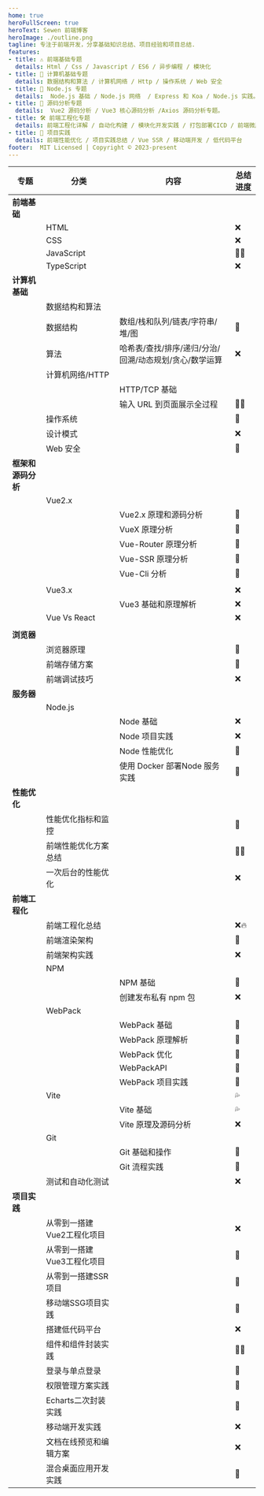 ```yaml
---
home: true
heroFullScreen: true
heroText: Sewen 前端博客
heroImage: ./outline.png
tagline: 专注于前端开发，分享基础知识总结、项目经验和项目总结.
features:
- title: ⚠️ 前端基础专题
  details: Html / Css / Javascript / ES6 / 异步编程 / 模块化
- title: 📔 计算机基础专题
  details: 数据结构和算法 / 计算机网络 / Http / 操作系统 / Web 安全
- title: 📝 Node.js 专题
  details:  Node.js 基础 / Node.js 网络  / Express 和 Koa / Node.js 实践。
- title: 🔭 源码分析专题
  details:  Vue2 源码分析 / Vue3 核心源码分析 /Axios 源码分析专题。
- title: 🛠️ 前端工程化专题
  details: 前端工程化详解 / 自动化构建 / 模块化开发实践 / 打包部署CICD / 前端微服务化
- title: 🔨 项目实践
  details: 前端性能优化 / 项目实践总结 / Vue SSR / 移动端开发 / 低代码平台
footer:  MIT Licensed | Copyright © 2023-present 
---
```




| 专题               | 分类                       | 内容                                                   | 总结进度 |
| ------------------ | -------------------------- | ------------------------------------------------------ | -------- |
| **前端基础**       |                            |                                                        |          |
|                    | HTML                       |                                                        | ❌        |
|                    | CSS                        |                                                        | ❌        |
|                    | JavaScript                 |                                                        | 💯🔥       |
|                    | TypeScript                 |                                                        | ❌        |
| **计算机基础**     |                            |                                                        |          |
|                    | 数据结构和算法             |                                                        |          |
|                    | 数据结构                   | 数组/栈和队列/链表/字符串/堆/图                        | 💯        |
|                    | 算法                       | 哈希表/查找/排序/递归/分治/回溯/动态规划/贪心/数学运算 | ❌        |
|                    | 计算机网络/HTTP            |                                                        |          |
|                    |                            | HTTP/TCP 基础                                          |          |
|                    |                            | 输入 URL 到页面展示全过程                              | 💯🔥       |
|                    | 操作系统                   |                                                        | 💯        |
|                    | 设计模式                   |                                                        | ❌        |
|                    | Web 安全                   |                                                        | 💯        |
| **框架和源码分析** |                            |                                                        |          |
|                    | Vue2.x                     |                                                        |          |
|                    |                            | Vue2.x 原理和源码分析                                  | 💯        |
|                    |                            | VueX 原理分析                                          | 💯        |
|                    |                            | Vue-Router 原理分析                                    | 💯        |
|                    |                            | Vue-SSR 原理分析                                       | 💯        |
|                    |                            | Vue-Cli 分析                                           | 💯        |
|                    |                            |                                                        |          |
|                    | Vue3.x                     |                                                        | ❌        |
|                    |                            | Vue3 基础和原理解析                                    | ❌        |
|                    | Vue Vs React               |                                                        | ❌        |
|                    |                            |                                                        |          |
| **浏览器**         |                            |                                                        |          |
|                    | 浏览器原理                 |                                                        | 💯        |
|                    | 前端存储方案               |                                                        | 💯        |
|                    | 前端调试技巧               |                                                        | ❌        |
| **服务器**         |                            |                                                        |          |
|                    | Node.js                    |                                                        |          |
|                    |                            | Node 基础                                              | ❌        |
|                    |                            | Node 项目实践                                          | ❌        |
|                    |                            | Node 性能优化                                          | 💯        |
|                    |                            | 使用 Docker 部署Node 服务实践                          | 💯        |
| **性能优化**       |                            |                                                        |          |
|                    | 性能优化指标和监控         |                                                        | 💯        |
|                    | 前端性能优化方案总结       |                                                        | 💯🔥       |
|                    | 一次后台的性能优化         |                                                        | ❌        |
| **前端工程化**     |                            |                                                        |          |
|                    | 前端工程化总结             |                                                        | ❌🔥       |
|                    | 前端渲染架构               |                                                        | 💯        |
|                    | 前端架构实践               |                                                        | ❌        |
|                    | NPM                        |                                                        |          |
|                    |                            | NPM 基础                                               | 💯        |
|                    |                            | 创建发布私有 npm 包                                    | ❌        |
|                    | WebPack                    |                                                        |          |
|                    |                            | WebPack 基础                                           | 💯        |
|                    |                            | WebPack 原理解析                                       | 💯        |
|                    |                            | WebPack 优化                                           | 💯        |
|                    |                            | WebPackAPI                                             | 💯        |
|                    |                            | WebPack 项目实践                                       | 💯        |
|                    | Vite                       |                                                        | 💦        |
|                    |                            | Vite 基础                                              | 💦        |
|                    |                            | Vite 原理及源码分析                                    | ❌        |
|                    | Git                        |                                                        |          |
|                    |                            | Git 基础和操作                                         | 💯        |
|                    |                            | Git 流程实践                                           | 💯        |
|                    | 测试和自动化测试           |                                                        | ❌        |
| **项目实践**       |                            |                                                        |          |
|                    | 从零到一搭建Vue2工程化项目 |                                                        | ❌        |
|                    | 从零到一搭建Vue3工程化项目 |                                                        | 💯        |
|                    | 从零到一搭建SSR项目        |                                                        | 💯        |
|                    | 移动端SSG项目实践          |                                                        | 💯        |
|                    | 搭建低代码平台             |                                                        | ❌        |
|                    | 组件和组件封装实践         |                                                        | 💯🔥       |
|                    | 登录与单点登录             |                                                        | 💯        |
|                    | 权限管理方案实践           |                                                        | 💯        |
|                    | Echarts二次封装实践        |                                                        | 💯        |
|                    | 移动端开发实践             |                                                        | ❌        |
|                    | 文档在线预览和编辑方案     |                                                        | ❌        |
|                    | 混合桌面应用开发实践       |                                                        | 💯        |

